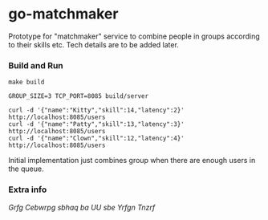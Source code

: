 # go-matchmaker

Prototype for "matchmaker" service to combine people in groups according to their skills etc. Tech details
are to be added later.

### Build and Run

    make build

    GROUP_SIZE=3 TCP_PORT=8085 build/server

    curl -d '{"name":"Kitty","skill":14,"latency":2}' http://localhost:8085/users
    curl -d '{"name":"Patty","skill":13,"latency":3}' http://localhost:8085/users
    curl -d '{"name":"Clown","skill":12,"latency":4}' http://localhost:8085/users

Initial implementation just combines group when there are enough users in the queue.

### Extra info

_Grfg Cebwrpg sbhaq ba UU sbe Yrfgn Tnzrf_
